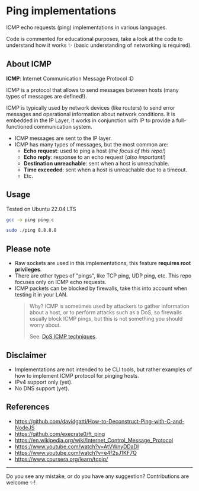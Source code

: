 # Ping implementations

ICMP echo requests (ping) implementations in various languages.

Code is commented for educational purposes, take a look at the code to
understand how it works ✨ (basic understanding of networking is required).

## About ICMP

**ICMP**: Internet Communication Message Protocol :D

ICMP is a protocol that allows to send messages between hosts (many types
of messages are defined!).

ICMP is typically used by network devices (like routers) to send error messages
and operational information about network conditions. It is embedded in the
IP Layer, it works in conjunction with IP to provide a full-functioned
communication system.

- ICMP messages are sent to the IP layer.
- ICMP has many types of messages, but the most common are:
  - **Echo request**: used to ping a host (_the focus of this repo!_)
  - **Echo reply**: response to an echo request (_also important!_)
  - **Destination unreachable**: sent when a host is unreachable.
  - **Time exceeded**: sent when a host is unreachable due to a timeout.
  - Etc.

## Usage

Tested on Ubuntu 22.04 LTS

```sh
gcc -o ping ping.c

sudo ./ping 8.8.8.8
```

## Please note

- Raw sockets are used in this implementations, this feature **requires root
  privileges**.
- There are other types of "pings", like TCP ping, UDP ping, etc. This repo
  focuses only on ICMP echo requests.
- ICMP packets can be blocked by firewalls, take this into account when
  testing it in your LAN.
    > Why? ICMP is sometimes used by attackers to gather information
    > about a host, or to perform attacks such as a DoS, so firewalls
    > usually block ICMP pings, but this is not something you should worry
    > about.
    >
    > See: [DoS ICMP techniques](https://en.wikipedia.org/wiki/Denial-of-service_attack#Internet_Control_Message_Protocol_(ICMP)_flood).

## Disclaimer

- Implementations are not intended to be CLI tools, but rather examples of
  how to implement ICMP protocol for pinging hosts.
- IPv4 support only (yet).
- No DNS support (yet).

## References

- <https://github.com/davidgatti/How-to-Deconstruct-Ping-with-C-and-NodeJS>
- <https://github.com/execrate0/ft_ping>
- <https://en.wikipedia.org/wiki/Internet_Control_Message_Protocol>
- <https://www.youtube.com/watch?v=AtVWnyDDaDI>
- <https://www.youtube.com/watch?v=e4f2sJ1KF7Q>
- <https://www.coursera.org/learn/tcpip/>

---
Do you see any mistake, or do you have any suggestion?
Contributions are welcome ✨!
